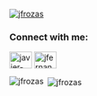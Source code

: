 <p align="left"> <a href="https://github.com/ryo-ma/github-profile-trophy"><img src="https://github-profile-trophy.vercel.app/?username=jfrozas" alt="jfrozas" /></a> </p>

<h3 align="left">Connect with me:</h3>
<p align="left">
<a href="https://linkedin.com/in/javier-fernández-rozas" target="blank"><img align="center" src="https://raw.githubusercontent.com/rahuldkjain/github-profile-readme-generator/master/src/images/icons/Social/linked-in-alt.svg" alt="javier-fernández-rozas" height="30" width="40" /></a>
<a href="https://www.leetcode.com/jfernandezrozas" target="blank"><img align="center" src="https://raw.githubusercontent.com/rahuldkjain/github-profile-readme-generator/master/src/images/icons/Social/leet-code.svg" alt="jfernandezrozas" height="30" width="40" /></a>
</p>

<p><img align="left" src="https://github-readme-stats.vercel.app/api/top-langs?username=jfrozas&show_icons=true&locale=en&layout=compact" alt="jfrozas" /></p>

<p>&nbsp;<img align="center" src="https://github-readme-stats.vercel.app/api?username=jfrozas&show_icons=true&locale=en" alt="jfrozas" /></p>
